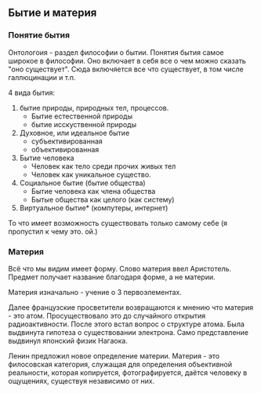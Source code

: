 ## Бытие и материя
### Понятие бытия

Онтологоия - раздел философии о бытии. 
Понятия бытия самое широкое в философии. Оно включает в себя все о чем можно сказать "оно существует".
Сюда включяется все что существует, в том числе галлюцинации и т.п.

4 вида бытия:
1) бытие природы, природных тел, процессов.
	- Бытие естественной природы
	- бытие исскуственной природы
2) Духовное, или идеальное бытие
	- субъективированная
	- объективированная
3) Бытие человека
	- Человек как тело среди прочих живых тел
	- Человек как уникальное существо.
4) Социальное бытие (бытие общества)
	- Бытие человека как члена общества
	- Бытые общества как целого (как систему)
5)  Виртуальное бытие*   (компутеры, интернет)


То что имеет возможность существовать только самому себе (я пропустил к чему это. ой.)

### Материя

Всё что мы видим имеет форму. 
Слово материя ввел Аристотель.
Предмет получает название благодаря форме, а не материи. 

Материя изначально - учение о 3 первоэлементах.

Далее французские просветители возвращаются к мнению что материя - это атом. Просуществовало это до случайного открытия радиоактивности.
После этого встал вопрос о структуре атома. Была выдвинута гипотеза о существовании электрона. Само представление выдвинул японский физик Нагаока.


Ленин предложил новое определение материи. Материя - это филосовская категория, служащая для определения объективной реальности, которая копируется, фотографируется, даётся человеку в ощущениях, существуя независимо от них. 

